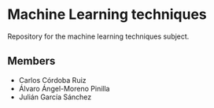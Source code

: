# Machine Learning techniques
Repository for the machine learning techniques subject.

## Members
* Carlos Córdoba Ruiz
* Álvaro Ángel-Moreno Pinilla
* Julián García Sánchez
